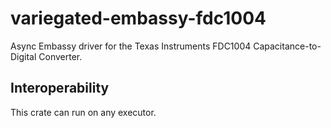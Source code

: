 # variegated-embassy-fdc1004

Async Embassy driver for the Texas Instruments FDC1004 Capacitance-to-Digital Converter.

## Interoperability

This crate can run on any executor.